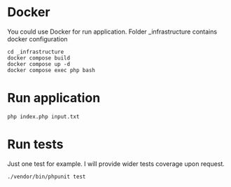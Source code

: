 # Docker

You could use Docker for run application.
Folder _infrastructure contains docker configuration

```
cd _infrastructure
docker compose build
docker compose up -d
docker compose exec php bash
```

# Run application

```
php index.php input.txt
```

# Run tests

Just one test for example.
I will provide wider tests coverage upon request.

```
./vendor/bin/phpunit test
```